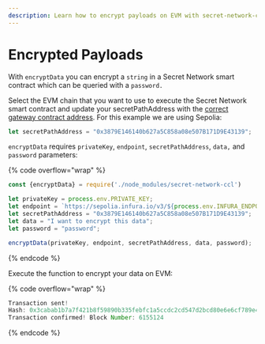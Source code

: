 ```yaml
---
description: Learn how to encrypt payloads on EVM with secret-network-ccl npm package
---
```


# Encrypted Payloads

With `encryptData` you can encrypt a `string` in a Secret Network smart contract which can be queried with a `password.`

Select the EVM chain that you want to use to execute the Secret Network smart contract and update your secretPathAddress with the [correct gateway contract address](https://docs.scrt.network/secret-network-documentation/confidential-computing-layer/ethereum-evm-developer-toolkit/supported-networks/evm/evm-testnet/evm-testnet-gateway-contracts). For this example we are using Sepolia:

```javascript
let secretPathAddress = "0x3879E146140b627a5C858a08e507B171D9E43139";
```

`encryptData` requires `privateKey`, `endpoint`, `secretPathAddress`, `data,` and `password` parameters:&#x20;

{% code overflow="wrap" %}
```javascript
const {encryptData} = require('./node_modules/secret-network-ccl')

let privateKey = process.env.PRIVATE_KEY;
let endpoint = `https://sepolia.infura.io/v3/${process.env.INFURA_ENDPOINT}`;
let secretPathAddress = "0x3879E146140b627a5C858a08e507B171D9E43139";
let data = "I want to encrypt this data";
let password = "password";

encryptData(privateKey, endpoint, secretPathAddress, data, password); 
```
{% endcode %}

Execute the function to encrypt your data on EVM:

{% code overflow="wrap" %}
```javascript
Transaction sent!
Hash: 0x3cabab1b7a7f421b8f59890b335febfc1a5ccdc2cd547d2bcd80e6e6cf789e48
Transaction confirmed! Block Number: 6155124
```
{% endcode %}
